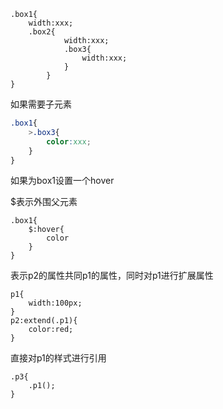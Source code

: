 ```less
.box1{
	width:xxx;
	.box2{
			width:xxx;
			.box3{
				width:xxx;
			}
		}
}
```

如果需要子元素

```css
.box1{
	>.box3{
		color:xxx;
	}
}
```

如果为box1设置一个hover

$表示外围父元素

```less
.box1{
	$:hover{
		color
	}
}
```



表示p2的属性共同p1的属性，同时对p1进行扩展属性

```less
p1{
	width:100px;
}
p2:extend(.p1){
	color:red;
}
```



直接对p1的样式进行引用

```less
.p3{
	.p1();
}
```

